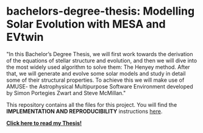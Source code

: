 # bachelors-degree-thesis: Modelling Solar Evolution with MESA and EVtwin

"In this Bachelor’s Degree Thesis, we will first work towards the derivation of the equations of stellar structure and evolution, and then we will dive into the most widely used
algorithm to solve them: The Henyey method.
After that, we will generate and evolve some solar models and study in detail some of
their structural properties. To achieve this we will make use of AMUSE- the Astrophysical Multipurpose Software Environment developed by Simon Portegies Zwart and Steve
McMillan."

This repository contains all the files for this project. 
You will find the **IMPLEMENTATION AND REPRODUCIBILITY** instructions [here](appendices.pdf).

[**Click here to read my Thesis!**](modelling-solar-evolution-mesa-evtwin-alexander-olza.pdf)
